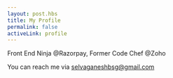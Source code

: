 ```yaml
---
layout: post.hbs
title: My Profile
permalink: false
activeLink: profile
---
```


Front End Ninja @Razorpay, Former Code Chef @Zoho

You can reach me via selvaganeshbsg@gmail.com
